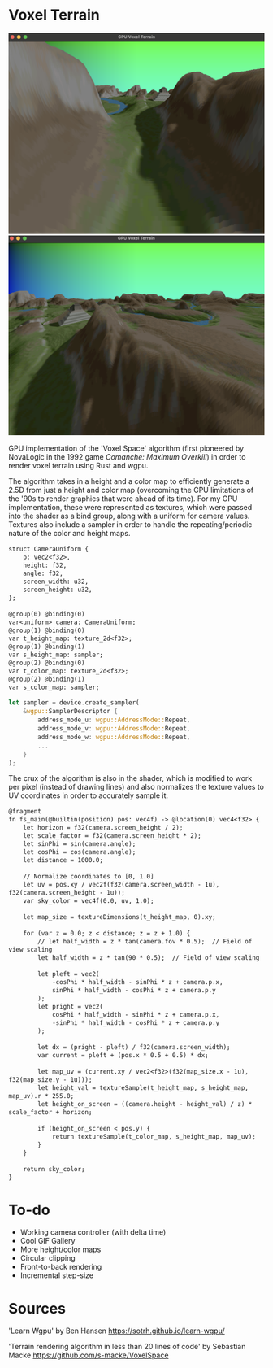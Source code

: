 # Voxel Terrain
![Shader Ouput](output.png)
![Shader Ouput 2](output2.png)


GPU implementation of the 'Voxel Space' algorithm (first pioneered by NovaLogic in the 1992 game *Comanche: Maximum Overkill*) in order to render voxel terrain using Rust and wgpu.

The algorithm takes in a height and a color map to efficiently generate a 2.5D from just a height and color map (overcoming the CPU limitations of the '90s to render graphics that were ahead of its time). For my GPU implementation, these were represented as textures, which were passed into the shader as a bind group, along with a uniform for camera values. Textures also include a sampler in order to handle the repeating/periodic nature of the color and height maps.

```wgsl
struct CameraUniform {
    p: vec2<f32>,
    height: f32,
    angle: f32,
    screen_width: u32,
    screen_height: u32,
};

@group(0) @binding(0)
var<uniform> camera: CameraUniform;
@group(1) @binding(0)
var t_height_map: texture_2d<f32>;
@group(1) @binding(1)
var s_height_map: sampler;
@group(2) @binding(0)
var t_color_map: texture_2d<f32>;
@group(2) @binding(1)
var s_color_map: sampler;
```

```Rust
let sampler = device.create_sampler(
    &wgpu::SamplerDescriptor {
        address_mode_u: wgpu::AddressMode::Repeat,
        address_mode_v: wgpu::AddressMode::Repeat,
        address_mode_w: wgpu::AddressMode::Repeat,
        ...
    }
);
```


The crux of the algorithm is also in the shader,
which is modified to work per pixel (instead of drawing lines) and also normalizes the texture values to UV coordinates in order to accurately sample it.

```wgsl
@fragment
fn fs_main(@builtin(position) pos: vec4f) -> @location(0) vec4<f32> {
    let horizon = f32(camera.screen_height / 2);
    let scale_factor = f32(camera.screen_height * 2);
    let sinPhi = sin(camera.angle);
    let cosPhi = cos(camera.angle);
    let distance = 1000.0;

    // Normalize coordinates to [0, 1.0]
    let uv = pos.xy / vec2f(f32(camera.screen_width - 1u), f32(camera.screen_height - 1u));
    var sky_color = vec4f(0.0, uv, 1.0);

    let map_size = textureDimensions(t_height_map, 0).xy;

    for (var z = 0.0; z < distance; z = z + 1.0) {
        // let half_width = z * tan(camera.fov * 0.5);  // Field of view scaling
        let half_width = z * tan(90 * 0.5);  // Field of view scaling

        let pleft = vec2(
            -cosPhi * half_width - sinPhi * z + camera.p.x,
            sinPhi * half_width - cosPhi * z + camera.p.y
        );
        let pright = vec2(
            cosPhi * half_width - sinPhi * z + camera.p.x,
            -sinPhi * half_width - cosPhi * z + camera.p.y
        );

        let dx = (pright - pleft) / f32(camera.screen_width);
        var current = pleft + (pos.x * 0.5 + 0.5) * dx;

        let map_uv = (current.xy / vec2<f32>(f32(map_size.x - 1u), f32(map_size.y - 1u)));
        let height_val = textureSample(t_height_map, s_height_map, map_uv).r * 255.0;
        let height_on_screen = ((camera.height - height_val) / z) * scale_factor + horizon;

        if (height_on_screen < pos.y) {
            return textureSample(t_color_map, s_height_map, map_uv);
        }
    }

    return sky_color;
}
```

# To-do
- Working camera controller (with delta time)
- Cool GIF Gallery
- More height/color maps
- Circular clipping
- Front-to-back rendering
- Incremental step-size

# Sources
'Learn Wgpu' by Ben Hansen https://sotrh.github.io/learn-wgpu/

'Terrain rendering algorithm in less than 20 lines of code' by Sebastian Macke https://github.com/s-macke/VoxelSpace